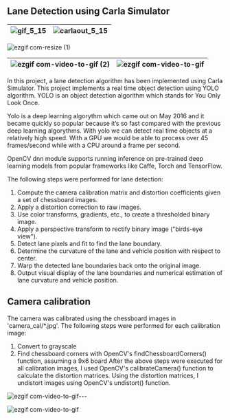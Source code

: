 ## Lane Detection using Carla Simulator

![gif_5_15](https://github.com/ahmedjjameel/LaneDetect_CarlaSimulator/assets/81799459/2c72d880-82f4-47a4-939d-531bd0a6484f)  |   ![carlaout_5_15](https://github.com/ahmedjjameel/LaneDetect_CarlaSimulator/assets/81799459/8568b243-a622-44bb-be4e-3360da3a6808)
:-------------------------:|:-------------------------:

![ezgif com-resize (1)](https://github.com/ahmedjjameel/LaneDetect_CarlaSimulator/assets/81799459/31a116f9-f3ba-4067-8949-ec8983588f97)

![ezgif com-video-to-gif (2)](https://github.com/ahmedjjameel/LaneDetect_CarlaSimulator/assets/81799459/28f25031-a9e3-4fdf-b78b-4a7095882677) | ![ezgif com-video-to-gif](https://github.com/ahmedjjameel/LaneDetect_CarlaSimulator/assets/81799459/64286c09-2a2c-4725-a9a8-7f17aea8523b)
:-------------------------:|:-------------------------:

In this project, a lane detection algorithm has been implemented using Carla Simulator. 
This project implements a real time object detection using YOLO algorithm. YOLO is an object detection algorithm which stands for You Only Look Once.

Yolo is a deep learning algorythm which came out on May 2016 and it became quickly so popular because it’s so fast compared with the previous deep learning algorythms. With yolo we can detect real time objects at a relatively high speed. With a GPU we would be able to process over 45 frames/second while with a CPU around a frame per second.


OpenCV dnn module supports running inference on pre-trained deep learning models from popular frameworks like Caffe, Torch and TensorFlow.

The following steps were performed for lane detection:

1.	Compute the camera calibration matrix and distortion coefficients given a set of chessboard images.
2.	Apply a distortion correction to raw images.
3.	Use color transforms, gradients, etc., to create a thresholded binary image.
4.	Apply a perspective transform to rectify binary image ("birds-eye view").
5.	Detect lane pixels and fit to find the lane boundary.
6.	Determine the curvature of the lane and vehicle position with respect to center.
7.	Warp the detected lane boundaries back onto the original image.
8.	Output visual display of the lane boundaries and numerical estimation of lane curvature and vehicle position.


## Camera calibration
The camera was calibrated using the chessboard images in 'camera_cal/*.jpg'. The following steps were performed for each calibration image:
1.	Convert to grayscale
2.	Find chessboard corners with OpenCV's findChessboardCorners() function, assuming a 9x6 board
After the above steps were executed for all calibration images, I used OpenCV's calibrateCamera() function to calculate the distortion matrices. Using the distortion matrices, I undistort images using OpenCV's undistort() function.



![ezgif com-video-to-gif---](https://user-images.githubusercontent.com/81799459/224973024-9515cab1-b538-471e-9cdf-19f690e884fc.gif) 





![ezgif com-video-to-gif](https://user-images.githubusercontent.com/81799459/224996252-591de079-c794-4cdb-86b4-3815b1e16239.gif)








